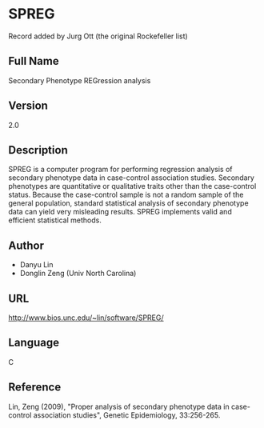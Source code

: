 # SPREG
Record added by Jurg Ott (the original Rockefeller list)

## Full Name
Secondary Phenotype REGression analysis

## Version
2.0

## Description
SPREG is a computer program for performing regression analysis of secondary phenotype data in case-control association studies. Secondary phenotypes are quantitative or qualitative traits other than the case-control status. Because the case-control sample is not a random sample of the general population, standard statistical analysis of secondary phenotype data can yield very misleading results. SPREG implements valid and efficient statistical methods.

## Author
* Danyu Lin
* Donglin Zeng (Univ North Carolina)

## URL
http://www.bios.unc.edu/~lin/software/SPREG/

## Language
C

## Reference
Lin, Zeng (2009), "Proper analysis of secondary phenotype data in case-control association studies", Genetic Epidemiology, 33:256-265.